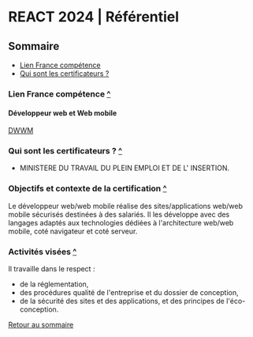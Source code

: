 # REACT 2024 | Référentiel

## Sommaire

- [Lien France compétence](#lien-france-compétence)
- [Qui sont les certificateurs ?](#qui-sont-les-certificateurs)

### Lien France compétence [^](#sommaire)

#### Développeur web et Web mobile

[DWWM](https://www.francecompetences.fr/recherche/rncp/37674/)

### Qui sont les certificateurs ? [^](#sommaire)

- MINISTERE DU TRAVAIL DU PLEIN EMPLOI ET DE L' INSERTION.

### Objectifs et contexte de la certification  [^](#sommaire)

Le développeur web/web mobile réalise des sites/applications web/web mobile sécurisés destinées à des salariés. Il les développe avec des langages adaptés aux technologies dédiées à l'architecture web/web mobile, coté navigateur et coté serveur.

### Activités visées [^](#sommaire)

Il travaille dans le respect :

- de la réglementation,
- des procédures qualité de l'entreprise et du dossier de conception,
- de la sécurité des sites et des applications, et des principes de l'éco-conception.

[Retour au sommaire](#sommaire)